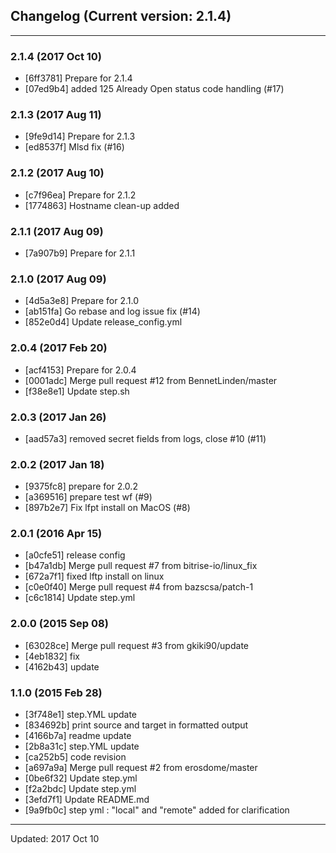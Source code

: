 ## Changelog (Current version: 2.1.4)

-----------------

### 2.1.4 (2017 Oct 10)

* [6ff3781] Prepare for 2.1.4
* [07ed9b4] added 125 Already Open status code handling (#17)

### 2.1.3 (2017 Aug 11)

* [9fe9d14] Prepare for 2.1.3
* [ed8537f] Mlsd fix (#16)

### 2.1.2 (2017 Aug 10)

* [c7f96ea] Prepare for 2.1.2
* [1774863] Hostname clean-up added

### 2.1.1 (2017 Aug 09)

* [7a907b9] Prepare for 2.1.1

### 2.1.0 (2017 Aug 09)

* [4d5a3e8] Prepare for 2.1.0
* [ab151fa] Go rebase and log issue fix (#14)
* [852e0d4] Update release_config.yml

### 2.0.4 (2017 Feb 20)

* [acf4153] Prepare for 2.0.4
* [0001adc] Merge pull request #12 from BennetLinden/master
* [f38e8e1] Update step.sh

### 2.0.3 (2017 Jan 26)

* [aad57a3] removed secret fields from logs, close #10 (#11)

### 2.0.2 (2017 Jan 18)

* [9375fc8] prepare for 2.0.2
* [a369516] prepare test wf (#9)
* [897b2e7] Fix lfpt install on MacOS (#8)

### 2.0.1 (2016 Apr 15)

* [a0cfe51] release config
* [b47a1db] Merge pull request #7 from bitrise-io/linux_fix
* [672a7f1] fixed lftp install on linux
* [c0e0f40] Merge pull request #4 from bazscsa/patch-1
* [c6c1814] Update step.yml

### 2.0.0 (2015 Sep 08)

* [63028ce] Merge pull request #3 from gkiki90/update
* [4eb1832] fix
* [4162b43] update

### 1.1.0 (2015 Feb 28)

* [3f748e1] step.YML update
* [834692b] print source and target in formatted output
* [4166b7a] readme update
* [2b8a31c] step.YML update
* [ca252b5] code revision
* [a697a9a] Merge pull request #2 from erosdome/master
* [0be6f32] Update step.yml
* [f2a2bdc] Update step.yml
* [3efd7f1] Update README.md
* [9a9fb0c] step yml : "local" and "remote" added for clarification

-----------------

Updated: 2017 Oct 10